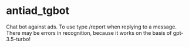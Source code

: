 # antiad_tgbot
Chat bot against ads. To use type /report when replying to a message. There may be errors in recognition, because it works on the basis of gpt-3.5-turbo! 
